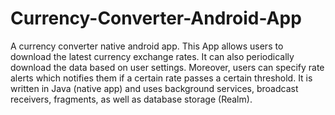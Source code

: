 # Currency-Converter-Android-App
A currency converter native android app.
This App allows users to download the latest currency exchange rates. It can also periodically download the data based on user settings. 
Moreover, users can specify rate alerts which notifies them if a certain rate passes a certain threshold. 
It is written in Java (native app) and uses background services, broadcast receivers, fragments, as well as database storage (Realm).
